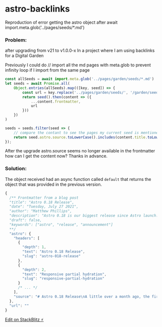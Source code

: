 # astro-backlinks

Reproduction of error getting the astro object after await import.meta.glob('../pages/seeds/*.md')


### Problem:

after upgrading from v21 to v1.0.0-x In a project where I am using backlinks for a Digital Garden

Previously I could do
// import all the md pages with meta.glob to prevent infinity loop if I import from the same page
```js
const allSeeds = await import.meta.glob('../pages/garden/seeds/*.md')
let seeds = await Promise.all(
    Object.entries(allSeeds).map(([key, seed]) => {
        const url = key.replace('../pages/garden/seeds/', '/garden/seeds').replace('.md', '/')
        return seed().then(content => ({
            ...content.frontmatter,
            url
        }))
    })
)

seeds = seeds.filter(seed => {
    // compare the contant to see the pages my current seed is mentioned in
    return seed.astro.source.toLowerCase().includes(content.title.toLowerCase())
});
```

After the upgrade astro.source seems no longer available in the frontmatter how can I get the content now?
Thanks in advance.

### Solution:

The object received had an async function called `default` that returns the object that was provided in the previous version.
```js
{
  /** Frontmatter from a blog post
  "title": "Astro 0.18 Release",
  "date": "Tuesday, July 27 2021",
  "author": "Matthew Phillips",
  "description": "Astro 0.18 is our biggest release since Astro launch.",
  "draft": false,
  "keywords": ["astro", "release", "announcement"]
  **/
  "astro": {
    "headers": [
      {
        "depth": 1,
        "text": "Astro 0.18 Release",
        "slug": "astro-018-release"
      },
      {
        "depth": 2,
        "text": "Responsive partial hydration",
        "slug": "responsive-partial-hydration"
      }
      /* ... */
    ],
    "source": "# Astro 0.18 Release\nA little over a month ago, the first public beta [...]"
  },
  "url": ""
}
```

[Edit on StackBlitz ⚡️](https://stackblitz.com/edit/astro-backlinks)
